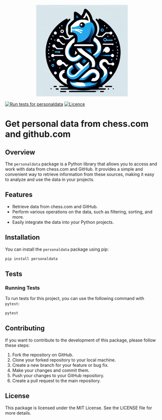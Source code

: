 <p align="center">
<img src="media/logo1.png" style="width:300px;height:300px;">
</p>

[![Run tests for personaldata](https://github.com/zosialaa/personaldata/actions/workflows/tests.yml/badge.svg)](https://github.com/zosialaa/personaldata/actions/workflows/tests.yml)
[![Licence](https://img.shields.io/github/license/zosialaa/personaldata?style=for-the-badge)](./LICENSE)

# Get personal data from chess.com and github.com

## Overview

The `personaldata` package is a Python library that allows you to access and work with data from chess.com and GitHub. It provides a simple and convenient way to retrieve information from these sources, making it easy to analyze and use the data in your projects.

## Features

- Retrieve data from chess.com and GitHub.
- Perform various operations on the data, such as filtering, sorting, and more.
- Easily integrate the data into your Python projects.

## Installation

You can install the `personaldata` package using pip:

```bash
pip install personaldata
```

## Tests

### Running Tests

To run tests for this project, you can use the following command with `pytest`:

```bash
pytest
```

## Contributing

If you want to contribute to the development of this package, please follow these steps:

1. Fork the repository on GitHub.
2. Clone your forked repository to your local machine.
3. Create a new branch for your feature or bug fix.
4. Make your changes and commit them.
5. Push your changes to your GitHub repository.
6. Create a pull request to the main repository.

## License

This package is licensed under the MIT License. See the LICENSE file for more details.
